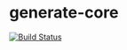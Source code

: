 # generate-core

[![Build Status](https://travis-ci.org/NetoDevel/generate-core.svg?branch=master)](https://travis-ci.org/NetoDevel/generate-core)
